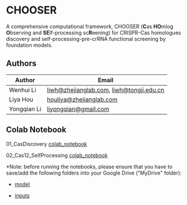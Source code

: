 # CHOOSER
A comprehensive computational framework, CHOOSER (**C**as **HO**mlog **O**bserving and **SE**lf-processing sc**R**eening) for CRISPR-Cas homologues discovery and self-processing-pre-crRNA functional screening by foundation models.

## Authors

| Author | Email |
| ------ | ----- |
| Wenhui Li | liwh@zhejianglab.com, liwh@tongji.edu.cn |
| Liya Hou | houliya@zhejianglab.com |
| Yongqian Li | liyongqian@gmail.com |

## Colab Notebook

01_CasDiscovery [colab_notebook](https://colab.research.google.com/drive/1oxa1YrmgCe5ok7GwWCuHwGoZ1M_Otikr?usp=sharing)

02_Cas12_SelfProcessing [colab_notebook](https://colab.research.google.com/drive/1D5_Qffq-EUZYQk_tTKMftCv9wvxSh2Kz?usp=sharing)


*Note: before running the notebooks, please ensure that you have to save/add the following folders into your Google Drive ("MyDrive" folder):

- [model](https://drive.google.com/drive/folders/1y4WKwsoBsqBb_R2Cdj0cwYiLIPnBXj01?usp=sharing)

- [inputs](https://drive.google.com/drive/folders/18GGlIEWYtJVTn2oBXMqbghyYQCLKelLg?usp=sharing)

